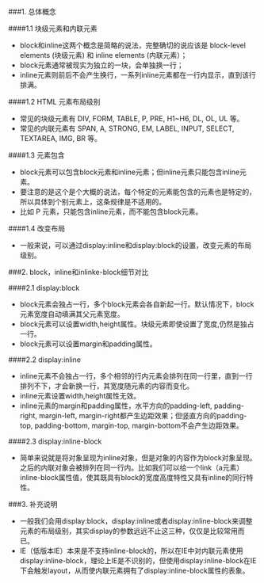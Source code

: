 ###1. 总体概念

####1.1 块级元素和内联元素
- block和inline这两个概念是简略的说法，完整确切的说应该是 block-level elements (块级元素) 和 inline elements (内联元素）；
- block元素通常被现实为独立的一块，会单独换一行；
- inline元素则前后不会产生换行，一系列inline元素都在一行内显示，直到该行排满。

####1.2 HTML 元素布局级别
- 常见的块级元素有 DIV, FORM, TABLE, P, PRE, H1~H6, DL, OL, UL 等。
- 常见的内联元素有 SPAN, A, STRONG, EM, LABEL, INPUT, SELECT, TEXTAREA, IMG, BR 等。

####1.3 元素包含
- block元素可以包含block元素和inline元素；但inline元素只能包含inline元素。
- 要注意的是这个是个大概的说法，每个特定的元素能包含的元素也是特定的，所以具体到个别元素上，这条规律是不适用的。
- 比如 P 元素，只能包含inline元素，而不能包含block元素。

####1.4 改变布局
- 一般来说，可以通过display:inline和display:block的设置，改变元素的布局级别。

###2. block，inline和inlinke-block细节对比

####2.1 display:block
- block元素会独占一行，多个block元素会各自新起一行。默认情况下，block元素宽度自动填满其父元素宽度。
- block元素可以设置width,height属性。块级元素即使设置了宽度,仍然是独占一行。
- block元素可以设置margin和padding属性。

####2.2 display:inline
- inline元素不会独占一行，多个相邻的行内元素会排列在同一行里，直到一行排列不下，才会新换一行，其宽度随元素的内容而变化。
- inline元素设置width,height属性无效。
- inline元素的margin和padding属性，水平方向的padding-left, padding-right, margin-left, margin-right都产生边距效果；但竖直方向的padding-top, padding-bottom, margin-top, margin-bottom不会产生边距效果。

####2.3 display:inline-block
- 简单来说就是将对象呈现为inline对象，但是对象的内容作为block对象呈现。之后的内联对象会被排列在同一行内。比如我们可以给一个link（a元素）inline-block属性值，使其既具有block的宽度高度特性又具有inline的同行特性。

###3. 补充说明
- 一般我们会用display:block，display:inline或者display:inline-block来调整元素的布局级别，其实display的参数远远不止这三种，仅仅是比较常用而已。
- IE（低版本IE）本来是不支持inline-block的，所以在IE中对内联元素使用display:inline-block，理论上IE是不识别的，但使用display:inline-block在IE下会触发layout，从而使内联元素拥有了display:inline-block属性的表象。